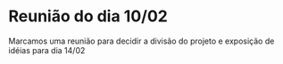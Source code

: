 # Reunião do dia 10/02

Marcamos uma reunião para decidir a divisão do projeto e exposição de idéias para dia 14/02


